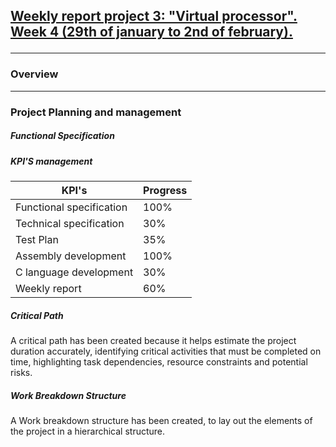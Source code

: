 <h2><u><strong>Weekly report project 3: "Virtual processor". Week 4 (29th of january to 2nd of february).</strong></u>

--------------------------------------------
<h3>Overview</h3>

-------------------------------
<h3>Project Planning and management</h3>

<h5>Functional Specification</h5>

<h5>KPI'S management </h5>

| KPI's   | Progress |
| -------- | ------- |
| Functional specification  | 100%   |
| Technical specification | 30%   |
| Test Plan| 35%   |
| Assembly development | 100%   |
| C language development | 30%  |
| Weekly report  | 60%   |

<h5>Critical Path</h5>

A critical path has been created because it helps estimate the project duration accurately, identifying critical activities that must be completed on time, highlighting task dependencies, resource constraints and potential risks.

<h5>Work Breakdown Structure</h5>

A Work breakdown structure has been created, to lay out the elements of the project in a hierarchical structure.
